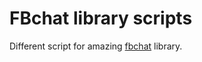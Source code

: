 FBchat library scripts
=========

Different script for amazing [fbchat](https://github.com/carpedm20/fbchat) library.

